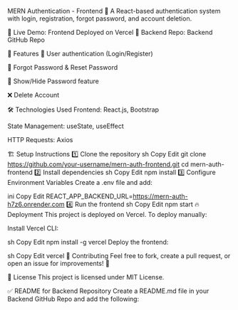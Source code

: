 MERN Authentication - Frontend
🚀 A React-based authentication system with login, registration, forgot password, and account deletion.

🔗 Live Demo: Frontend Deployed on Vercel
🔗 Backend Repo: Backend GitHub Repo

📌 Features
🔑 User authentication (Login/Register)

🔄 Forgot Password & Reset Password

👀 Show/Hide Password feature

❌ Delete Account

🛠 Technologies Used
Frontend: React.js, Bootstrap

State Management: useState, useEffect

HTTP Requests: Axios

🏗 Setup Instructions
1️⃣ Clone the repository
sh
Copy
Edit
git clone https://github.com/your-username/mern-auth-frontend.git
cd mern-auth-frontend
2️⃣ Install dependencies
sh
Copy
Edit
npm install
3️⃣ Configure Environment Variables
Create a .env file and add:

ini
Copy
Edit
REACT_APP_BACKEND_URL=https://mern-auth-h7z6.onrender.com
4️⃣ Run the frontend
sh
Copy
Edit
npm start
🔥 Deployment
This project is deployed on Vercel. To deploy manually:

Install Vercel CLI:

sh
Copy
Edit
npm install -g vercel
Deploy the frontend:

sh
Copy
Edit
vercel
🤝 Contributing
Feel free to fork, create a pull request, or open an issue for improvements! 🚀

📜 License
This project is licensed under MIT License.

✅ README for Backend Repository
Create a README.md file in your Backend GitHub Repo and add the following:

